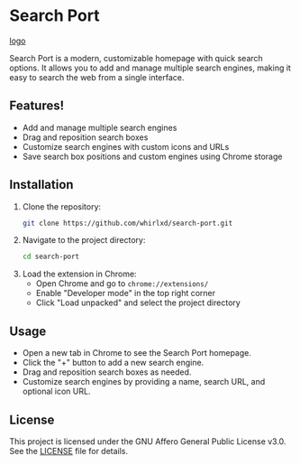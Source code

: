 # Search Port
[logo](image.png)

Search Port is a modern, customizable homepage with quick search options. It allows you to add and manage multiple search engines, making it easy to search the web from a single interface.

## Features!

- Add and manage multiple search engines
- Drag and reposition search boxes
- Customize search engines with custom icons and URLs
- Save search box positions and custom engines using Chrome storage

## Installation

1. Clone the repository:
    ```sh
    git clone https://github.com/whirlxd/search-port.git
    ```
2. Navigate to the project directory:
    ```sh
    cd search-port
    ```
3. Load the extension in Chrome:
    - Open Chrome and go to `chrome://extensions/`
    - Enable "Developer mode" in the top right corner
    - Click "Load unpacked" and select the project directory

## Usage

- Open a new tab in Chrome to see the Search Port homepage.
- Click the "+" button to add a new search engine.
- Drag and reposition search boxes as needed.
- Customize search engines by providing a name, search URL, and optional icon URL.

## License

This project is licensed under the GNU Affero General Public License v3.0. See the [LICENSE](LICENSE) file for details.